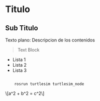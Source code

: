 # Titulo
## Sub Titulo

Texto plano: Descripcion de los contenidos 


> 
>   Text Block
>

- Lista 1
- Lista 2
- Lista 3 

<code>
    rosrun turtlesim turtlesim_node
</code>

\\[a^2 + b^2 = c^2\\]